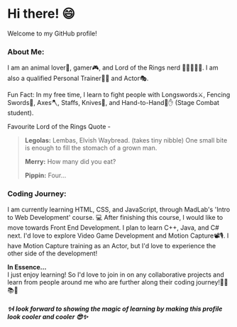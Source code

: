 # Hi there! 😄

Welcome to my GitHub profile!

### About Me:
I am an animal lover🐶, gamer🎮, and Lord of the Rings nerd 🧝🧙‍♂️💍🥔. I am also a qualified Personal Trainer🏋️‍♀️ and Actor🎭.

Fun Fact: In my free time, I learn to fight people with Longswords⚔️, Fencing Swords🤺, Axes🪓, Staffs, Knives🔪, and Hand-to-Hand🤜✋ (Stage Combat student).

Favourite Lord of the Rings Quote -  
> __Legolas:__ Lembas, Elvish Waybread. (takes tiny nibble) One small bite is enough to fill the stomach of a grown man.
> 
> __Merry:__ How many did you eat?
> 
> __Pippin:__ Four...

### Coding Journey:
I am currently learning HTML, CSS, and JavaScript, through MadLab's 'Intro to Web Development' course. 💻
After finishing this course, I would like to move towards Front End Development.
I plan to learn C++, Java, and C# next. I'd love to explore Video Game Development and Motion Capture📽️🎙️.
I have Motion Capture training as an Actor, but I'd love to experience the other side of the development!

__In Essence...__  
I just enjoy learning! So I'd love to join in on any collaborative projects and learn from people around me who are further along their coding journey!👩‍🎓📚📓  
  
##### ✨I look forward to showing the magic of learning by making this profile look cooler and cooler 😎✨
